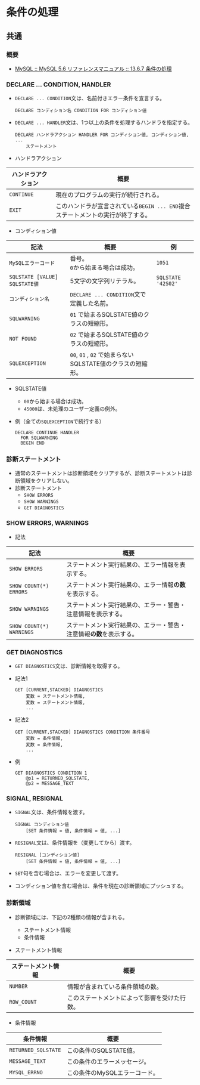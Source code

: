 # 条件の処理

## 共通

### 概要

- [MySQL :: MySQL 5.6 リファレンスマニュアル :: 13.6.7 条件の処理](https://dev.mysql.com/doc/refman/5.6/ja/condition-handling.html)

### DECLARE ... CONDITION, HANDLER

- `DECLARE ... CONDITION`文は、名前付きエラー条件を宣言する。

  ```mysql
  DECLARE コンディション名 CONDITION FOR コンディション値
  ```

- `DECLARE ... HANDLER`文は、1つ以上の条件を処理するハンドラを指定する。

  ```mysql
  DECLARE ハンドラアクション HANDLER FOR コンディション値, コンディション値, ...
      ステートメント
  ```

- ハンドラアクション

| ハンドラアクション | 概要                                                         |
| ------------------ | ------------------------------------------------------------ |
| `CONTINUE`         | 現在のプログラムの実行が続行される。                         |
| `EXIT`             | このハンドラが宣言されている`BEGIN ... END`複合ステートメントの実行が終了する。 |

- コンディション値

| 記法                          | 概要                                                       | 例                 |
| ----------------------------- | ---------------------------------------------------------- | ------------------ |
| `MySQLエラーコード`           | 番号。<br />`0`から始まる場合は成功。                      | `1051`             |
| `SQLSTATE [VALUE] SQLSTATE値` | 5文字の文字列リテラル。                                    | `SQLSTATE '42S02'` |
| `コンディション名`            | `DECLARE ... CONDITION`文で定義した名前。                  |                    |
| `SQLWARNING`                  | `01` で始まるSQLSTATE値のクラスの短縮形。                  |                    |
| `NOT FOUND`                   | `02` で始まるSQLSTATE値のクラスの短縮形。                  |                    |
| `SQLEXCEPTION`                | `00`, `01` , `02` で始まらないSQLSTATE値のクラスの短縮形。 |                    |

- SQLSTATE値

  - `00`から始まる場合は成功。
  - `45000`は、未処理のユーザー定義の例外。

- 例（全ての`SQLEXCEPTION`で続行する）

  ```mysql
  DECLARE CONTINUE HANDLER
    FOR SQLWARNING
    BEGIN END
  ```

### 診断ステートメント

- 通常のステートメントは診断領域をクリアするが、診断ステートメントは診断領域をクリアしない。
- 診断ステートメント
  - `SHOW ERRORS`
  - `SHOW WARNINGS`
  - `GET DIAGNOSTICS`

### SHOW ERRORS, WARNINGS

- 記法

| 記法                     | 概要                                                         |
| ------------------------ | ------------------------------------------------------------ |
| `SHOW ERRORS`            | ステートメント実行結果の、エラー情報を表示する。             |
| `SHOW COUNT(*) ERRORS`   | ステートメント実行結果の、エラー情報**の数**を表示する。     |
| `SHOW WARNINGS`          | ステートメント実行結果の、エラー・警告・注意情報を表示する。 |
| `SHOW COUNT(*) WARNINGS` | ステートメント実行結果の、エラー・警告・注意情報**の数**を表示する。 |

### GET DIAGNOSTICS

- `GET DIAGNOSTICS`文は、診断情報を取得する。

- 記法1

  ```mysql
  GET [CURRENT,STACKED] DIAGNOSTICS
      変数 = ステートメント情報, 
      変数 = ステートメント情報,
      ...
  ```

- 記法2

  ```mysql
  GET [CURRENT,STACKED] DIAGNOSTICS CONDITION 条件番号
      変数 = 条件情報,
      変数 = 条件情報,
      ...
  ```

- 例

  ```mysql
  GET DIAGNOSTICS CONDITION 1
      @p1 = RETURNED_SQLSTATE,
      @p2 = MESSAGE_TEXT
  ```

### SIGNAL, RESIGNAL

- `SIGNAL`文は、条件情報を渡す。

  ```mysql
  SIGNAL コンディション値
      [SET 条件情報 = 値, 条件情報 = 値, ...]
  ```

- `RESIGNAL`文は、条件情報を（変更してから）渡す。

  ```mysql
  RESIGNAL [コンディション値]
      [SET 条件情報 = 値, 条件情報 = 値, ...]
  ```

- `SET`句を含む場合は、エラーを変更して渡す。

- コンディション値を含む場合は、条件を現在の診断領域にプッシュする。

### 診断領域

- 診断領域には、下記の2種類の情報が含まれる。

  - ステートメント情報
  - 条件情報

- ステートメント情報

| ステートメント情報 | 概要                                         |
| ------------------ | -------------------------------------------- |
| `NUMBER`           | 情報が含まれている条件領域の数。             |
| `ROW_COUNT`        | このステートメントによって影響を受けた行数。 |

- 条件情報

| 条件情報            | 概要                          |
| ------------------- | ----------------------------- |
| `RETURNED_SQLSTATE` | この条件のSQLSTATE値。        |
| `MESSAGE_TEXT`      | この条件のエラーメッセージ。  |
| `MYSQL_ERRNO`       | この条件のMySQLエラーコード。 |
